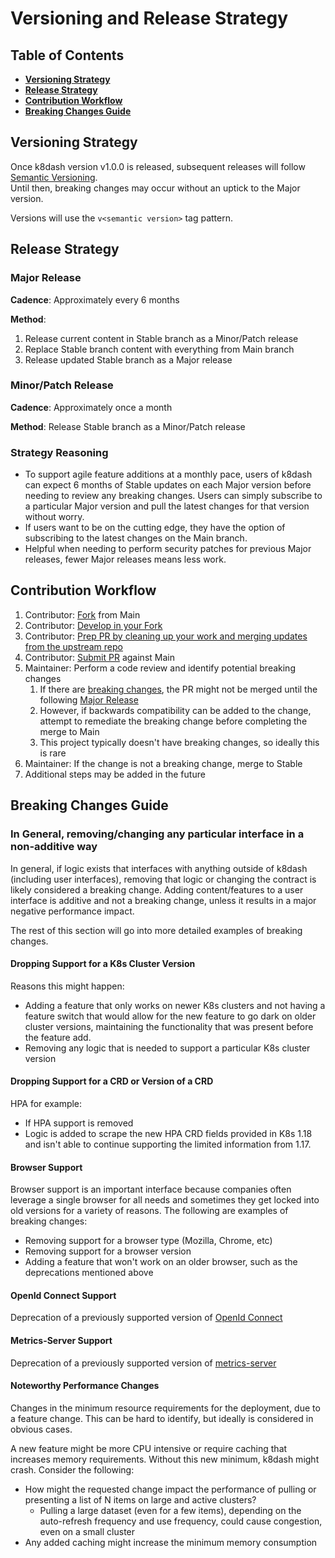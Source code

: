 # Versioning and Release Strategy
## Table of Contents
- **[Versioning Strategy](#versioning-strategy)**<br>
- **[Release Strategy](#release-strategy)**<br>
- **[Contribution Workflow](#contribution-workflow)**<br>
- **[Breaking Changes Guide](#breaking-changes-guide)**<br>

## Versioning Strategy
Once k8dash version v1.0.0 is released, subsequent releases will follow [Semantic Versioning](https://semver.org/spec/v2.0.0.html).  
Until then, breaking changes may occur without an uptick to the Major version.  

Versions will use the `v<semantic version>` tag pattern.

## Release Strategy
### Major Release
**Cadence**: Approximately every 6 months

**Method**:
1. Release current content in Stable branch as a Minor/Patch release
2. Replace Stable branch content with everything from Main branch
3. Release updated Stable branch as a Major release

### Minor/Patch Release
**Cadence**: Approximately once a month

**Method**: Release Stable branch as a Minor/Patch release

### Strategy Reasoning
- To support agile feature additions at a monthly pace, users of k8dash can expect 6 months of Stable updates on each Major version before 
needing to review any breaking changes. Users can simply subscribe to a particular Major version and pull the latest 
changes for that version without worry.
- If users want to be on the cutting edge, they have the option of subscribing to the latest changes on the Main branch.
- Helpful when needing to perform security patches for previous Major releases, fewer Major releases means less work.

## Contribution Workflow
1. Contributor: [Fork](https://gist.github.com/Chaser324/ce0505fbed06b947d962#creating-a-fork) from Main
2. Contributor: [Develop in your Fork](https://gist.github.com/Chaser324/ce0505fbed06b947d962#doing-your-work)
3. Contributor: [Prep PR by cleaning up your work and merging updates from the upstream repo](https://gist.github.com/Chaser324/ce0505fbed06b947d962#cleaning-up-your-work)
4. Contributor: [Submit PR](https://gist.github.com/Chaser324/ce0505fbed06b947d962#submitting) against Main
5. Maintainer: Perform a code review and identify potential breaking changes
   1. If there are [breaking changes](#breaking-changes-guide), the PR might not be merged until the following [Major Release](#major-release)
   2. However, if backwards compatibility can be added to the change, attempt to remediate the breaking change before completing the merge to Main
   3. This project typically doesn't have breaking changes, so ideally this is rare
6. Maintainer: If the change is not a breaking change, merge to Stable
7. Additional steps may be added in the future

## Breaking Changes Guide
### In General, removing/changing any particular interface in a non-additive way
In general, if logic exists that interfaces with anything outside of k8dash (including user interfaces), removing that logic or changing the contract is likely
considered a breaking change.  Adding content/features to a user interface is additive and not a breaking change, unless it results
in a major negative performance impact.

The rest of this section will go into more detailed examples of breaking changes.

#### Dropping Support for a K8s Cluster Version
Reasons this might happen:
- Adding a feature that only works on newer K8s clusters and not having a feature switch that would allow for the new
feature to go dark on older cluster versions, maintaining the functionality that was present before the feature add. 
- Removing any logic that is needed to support a particular K8s cluster version

#### Dropping Support for a CRD or Version of a CRD
HPA for example:
- If HPA support is removed
- Logic is added to scrape the new HPA CRD fields provided in K8s 1.18 and isn't able to continue supporting the 
limited information from 1.17.

#### Browser Support
Browser support is an important interface because companies often leverage a single browser for all needs and sometimes 
they get locked into old versions for a variety of reasons.  The following are examples of breaking changes:
- Removing support for a browser type (Mozilla, Chrome, etc)
- Removing support for a browser version
- Adding a feature that won't work on an older browser, such as the deprecations mentioned above

#### OpenId Connect Support
Deprecation of a previously supported version of [OpenId Connect](https://github.com/indeedeng/k8dash#oidc) 

#### Metrics-Server Support
Deprecation of a previously supported version of [metrics-server](https://github.com/indeedeng/k8dash#metrics) 

#### Noteworthy Performance Changes
Changes in the minimum resource requirements for the deployment, due to a feature change.  This can be hard to identify, 
but ideally is considered in obvious cases.

A new feature might be more CPU intensive or require caching that increases memory requirements.  Without this new
minimum, k8dash might crash. Consider the following:

- How might the requested change impact the performance of pulling or presenting a list of N items on large and active clusters?
   - Pulling a large dataset (even for a few items), depending on the auto-refresh frequency and use frequency, 
could cause congestion, even on a small cluster
- Any added caching might increase the minimum memory consumption

 